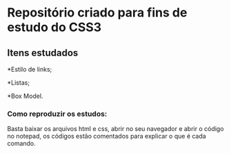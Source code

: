 # Repositório criado para fins de estudo do CSS3

## Itens estudados

*Estilo de links;

*Listas;

*Box Model.

### Como reproduzir os estudos:

Basta baixar os arquivos html e css, abrir no seu navegador e abrir o código no notepad, os códigos estão comentados para explicar o que é cada comando.



